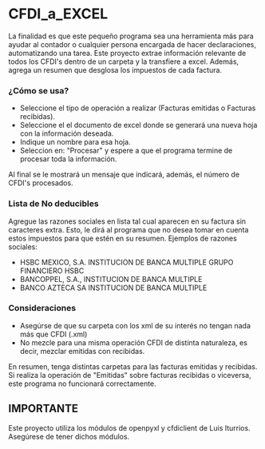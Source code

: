 # CFDI_a_EXCEL
La finalidad es que este pequeño programa sea una herramienta más para ayudar al contador o cualquier persona encargada de hacer declaraciones, automatizando una tarea.
Este proyecto extrae información relevante de todos los CFDI's dentro de un carpeta y la transfiere a excel. Además, agrega un resumen que desglosa los impuestos de cada factura.

### ¿Cómo se usa?
- Seleccione el tipo de operación a realizar (Facturas emitidas o Facturas recibidas).
- Seleccione el el documento de excel donde se generará una nueva hoja con la información deseada.
- Indique un nombre para esa hoja.
- Seleccion en: "Procesar" y espere a que el programa termine de procesar toda la información.

Al final se le mostrará un mensaje que indicará, además, el número de CFDI's procesados.

### Lista de No deducibles
Agregue las razones sociales en lista tal cual aparecen en su factura sin caracteres extra. Esto, le dirá al programa que no desea tomar en cuenta estos impuestos para que estén en su resumen. Ejemplos de razones sociales: 
- HSBC MEXICO, S.A. INSTITUCION DE BANCA MULTIPLE GRUPO FINANCIERO HSBC
- BANCOPPEL, S.A., INSTITUCION DE BANCA MULTIPLE
- BANCO AZTECA SA INSTITUCION DE BANCA MULTIPLE

### Consideraciones
- Asegúrse de que su carpeta con los xml de su interés no tengan nada más que CFDI (.xml)
- No mezcle para una misma operación CFDI de distinta naturaleza, es decir, mezclar emitidas con recibidas. 

En resumen, tenga distintas carpetas para las facturas emitidas y recibidas. Si realiza la operación de "Emitidas" sobre facturas recibidas o viceversa, este programa no funcionará correctamente.

## IMPORTANTE
Este proyecto utiliza los módulos de openpyxl y cfdiclient de Luis Iturrios. Asegúrese de tener dichos módulos.

